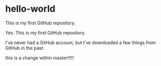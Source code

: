 # hello-world
This is my first GitHub repository.

Yes. This is my first GitHub repository.

I've never had a GitHub account, but I've downloaded a few things from GitHub in the past.

this is a change within master!!!!!
